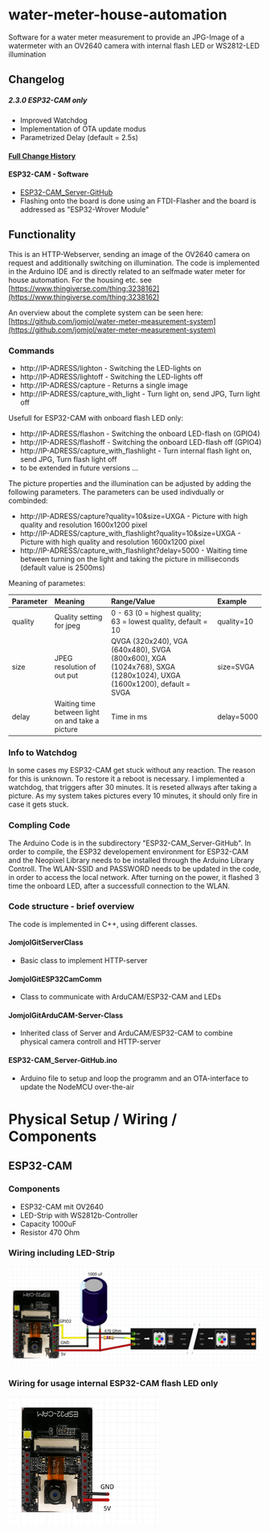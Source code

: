 # water-meter-house-automation
Software for a water meter measurement to provide an JPG-Image of a watermeter with an OV2640 camera with internal flash LED or WS2812-LED illumination

## Changelog
##### 2.3.0 ESP32-CAM only
* Improved Watchdog
* Implementation of OTA update modus
* Parametrized Delay (default = 2.5s)

#### [Full Change History](Changelog.md)

#### ESP32-CAM - Software
* [ESP32-CAM_Server-GitHub](ESP32-CAM_Server-GitHub)
* Flashing onto the board is done using an FTDI-Flasher and the board is addressed as "ESP32-Wrover Module"

## Functionality

This is an HTTP-Webserver, sending an image of the OV2640 camera on request and additionally switching on illumination.
The code is implemented in the Arduino IDE and is directly related to an selfmade water meter for house automation. 
For the housing etc. see  [https://www.thingiverse.com/thing:3238162](https://www.thingiverse.com/thing:3238162)

An overview about the complete system can be seen here: [https://github.com/jomjol/water-meter-measurement-system](https://github.com/jomjol/water-meter-measurement-system)

### Commands
- http://IP-ADRESS/lighton   -   Switching the LED-lights on
- http://IP-ADRESS/lightoff - Switching the LED-lights off
- http://IP-ADRESS/capture - Returns a single image
- http://IP-ADRESS/capture_with_light - Turn light on, send JPG, Turn light off

Usefull for ESP32-CAM with onboard flash LED only:

- http://IP-ADRESS/flashon   -   Switching the onboard LED-flash on (GPIO4)
- http://IP-ADRESS/flashoff - Switching the onboard LED-flash off (GPIO4)
- http://IP-ADRESS/capture_with_flashlight - Turn internal flash light on, send JPG, Turn flash light off
- to be extended in future versions ...

The picture properties and the illumination can be adjusted by adding the following parameters. The parameters can be used indivdually or combinded:
- http://IP-ADRESS/capture?quality=10&size=UXGA - Picture with high quality and resolution 1600x1200 pixel
- http://IP-ADRESS/capture_with_flashlight?quality=10&size=UXGA - Picture with high quality and resolution 1600x1200 pixel
- http://IP-ADRESS/capture_with_flashlight?delay=5000 - Waiting time between turning on the light and taking the picture in milliseconds (default value is 2500ms)

Meaning of parametes:

| Parameter | Meaning | Range/Value | Example |
|:---------|:-------|:-----|:--------|
| quality  | Quality setting for jpeg | 0 - 63 (0 = highest quality; 63 = lowest quality, default = 10 | quality=10 |
| size | JPEG resolution of out put | QVGA (320x240), VGA (640x480), SVGA (800x600), XGA (1024x768), SXGA (1280x1024), UXGA (1600x1200), default = SVGA | size=SVGA |
| delay | Waiting time between light on and take a picture | Time in ms | delay=5000 |

### Info to Watchdog
In some cases my ESP32-CAM get stuck without any reaction. The reason for this is unknown. To restore it a reboot is necessary. I implemented a watchdog, that triggers after 30 minutes. It is reseted allways after taking a picture. As my system takes pictures every 10 minutes, it should only fire in case it gets stuck.


### Compling Code
The Arduino Code is in the subdirectory "ESP32-CAM_Server-GitHub". In order to compile, the ESP32 developement environment for ESP32-CAM and the Neopixel Library needs to be installed through the Arduino Library Controll.
The WLAN-SSID and PASSWORD needs to be updated in the code, in order to access the local network. After turning on the power, it flashed 3 time the onboard LED, after a successfull connection to the WLAN.

### Code structure - brief overview
The code is implemented in C++, using different classes.
#### JomjolGitServerClass
- Basic class to implement HTTP-server
#### JomjolGitESP32CamComm
* Class to communicate with ArduCAM/ESP32-CAM and LEDs
#### JomjolGitArduCAM-Server-Class
- Inherited class of Server and ArduCAM/ESP32-CAM to combine physical camera controll and HTTP-server
#### ESP32-CAM_Server-GitHub.ino
* Arduino file to setup and loop the programm and an OTA-interface to update the NodeMCU over-the-air



# Physical Setup / Wiring / Components

## ESP32-CAM

### Components
- ESP32-CAM mit OV2640
- LED-Strip with WS2812b-Controller
- Capacity 1000uF
- Resistor 470 Ohm

### Wiring including LED-Strip
<img src="./images/ESP32-CAM_Wiring_neu.png" width="800">

### Wiring for usage internal ESP32-CAM flash LED only
<img src="./images/ESP32-CAM_Wiring_Flash_only.png" width="300">
